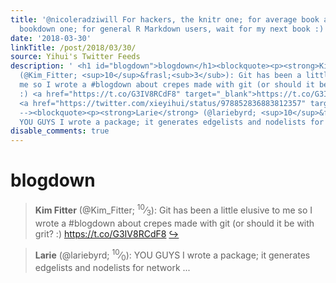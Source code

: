 ```yaml
---
title: '@nicoleradziwill For hackers, the knitr one; for average book authors, the
  bookdown one; for general R Markdown users, wait for my next book :)'
date: '2018-03-30'
linkTitle: /post/2018/03/30/
source: Yihui's Twitter Feeds
description: ' <h1 id="blogdown">blogdown</h1><blockquote><p><strong>Kim Fitter</strong>
  (@Kim_Fitter; <sup>10</sup>&frasl;<sub>3</sub>): Git has been a little elusive to
  me so I wrote a #blogdown about crepes made with git (or should it be with grit?
  :) <a href="https://t.co/G3IV8RCdF8" target="_blank">https://t.co/G3IV8RCdF8</a>
  <a href="https://twitter.com/xieyihui/status/978852836883812357" target="_blank">&#8618;</a></p></blockquote><!--
  --><blockquote><p><strong>Larie</strong> (@lariebyrd; <sup>10</sup>&frasl;<sub>0</sub>):
  YOU GUYS I wrote a package; it generates edgelists and nodelists for network ...'
disable_comments: true
---
```

 <h1 id="blogdown">blogdown</h1><blockquote><p><strong>Kim Fitter</strong> (@Kim_Fitter; <sup>10</sup>&frasl;<sub>3</sub>): Git has been a little elusive to me so I wrote a #blogdown about crepes made with git (or should it be with grit? :) <a href="https://t.co/G3IV8RCdF8" target="_blank">https://t.co/G3IV8RCdF8</a> <a href="https://twitter.com/xieyihui/status/978852836883812357" target="_blank">&#8618;</a></p></blockquote><!-- --><blockquote><p><strong>Larie</strong> (@lariebyrd; <sup>10</sup>&frasl;<sub>0</sub>): YOU GUYS I wrote a package; it generates edgelists and nodelists for network ...
